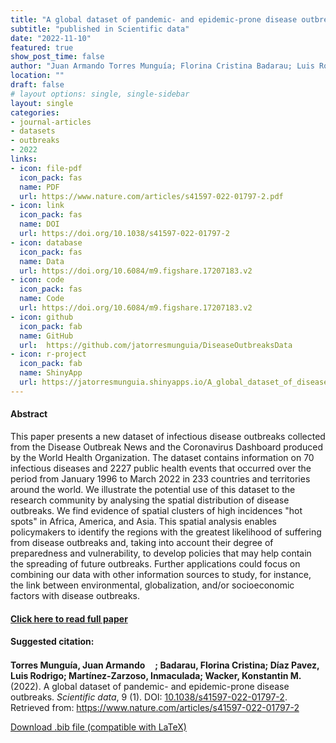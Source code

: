 ```yaml
---
title: "A global dataset of pandemic- and epidemic-prone disease outbreaks"
subtitle: "published in Scientific data" 
date: "2022-11-10"
featured: true
show_post_time: false
author: "Juan Armando Torres Munguía; Florina Cristina Badarau; Luis Rodrigo Díaz Pavez; Inmaculada Martínez-Zarzoso; Konstantin M. Wacker"
location: ""
draft: false
# layout options: single, single-sidebar
layout: single
categories:
- journal-articles
- datasets
- outbreaks
- 2022
links:
- icon: file-pdf
  icon_pack: fas
  name: PDF
  url: https://www.nature.com/articles/s41597-022-01797-2.pdf
- icon: link
  icon_pack: fas
  name: DOI
  url: https://doi.org/10.1038/s41597-022-01797-2
- icon: database
  icon_pack: fas
  name: Data
  url: https://doi.org/10.6084/m9.figshare.17207183.v2
- icon: code
  icon_pack: fas
  name: Code
  url: https://doi.org/10.6084/m9.figshare.17207183.v2
- icon: github
  icon_pack: fab
  name: GitHub
  url:  https://github.com/jatorresmunguia/DiseaseOutbreaksData
- icon: r-project
  icon_pack: fab
  name: ShinyApp
  url: https://jatorresmunguia.shinyapps.io/A_global_dataset_of_disease_outbreaks/
---
```



<h4> Abstract </h4>
<p> This paper presents a new dataset of infectious disease outbreaks collected from the Disease Outbreak News and the Coronavirus Dashboard produced by the World Health Organization. The dataset contains information on 70 infectious diseases and 2227 public health events that occurred over the period from January 1996 to March 2022 in 233 countries and territories around the world. We illustrate the potential use of this dataset to the research community by analysing the spatial distribution of disease outbreaks. We find evidence of spatial clusters of high incidences "hot spots" in Africa, America, and Asia. This spatial analysis enables policymakers to identify the regions with the greatest likelihood of suffering from disease outbreaks and, taking into account their degree of preparedness and vulnerability, to develop policies that may help contain the spreading of future outbreaks. Further applications could focus on combining our data with other information sources to study, for instance, the link between environmental, globalization, and/or socioeconomic factors with disease outbreaks. </p>

<h4> <a href="https://www.nature.com/articles/s41597-022-01797-2" target="_blank"> Click here to read full paper </a></h4>

<h4>Suggested citation: </h4>
<p><b>Torres Munguía, Juan Armando<a href="https://orcid.org/0000-0003-3432-6941"><img src="orcid.svg" height="16" width="16" ></a>; Badarau, Florina Cristina; Díaz Pavez, Luis Rodrigo; Martínez-Zarzoso, Inmaculada; Wacker, Konstantin M.</b> (2022). A global dataset of pandemic- and epidemic-prone disease outbreaks. <i>Scientific data</i>, 9 (1). DOI: <a href="https://www.nature.com/articles/s41597-022-01797-2" target="_blank">10.1038/s41597-022-01797-2</a>. Retrieved from: <a href="https://www.nature.com/articles/s41597-022-01797-2" target="_blank">https://www.nature.com/articles/s41597-022-01797-2</a></p>

<a href="cite.bib" download="cite.bib" class="button"> Download .bib file (compatible with LaTeX) </a>
